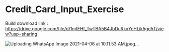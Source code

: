 # Credit_Card_Input_Exercise

Build download link : https://drive.google.com/file/d/1mtEHf_TwTBA5B4JbDuRkxYeHLik5gd5T/view?usp=sharing


![Uploading WhatsApp Image 2021-04-06 at 10.11.53 AM.jpeg…]()
